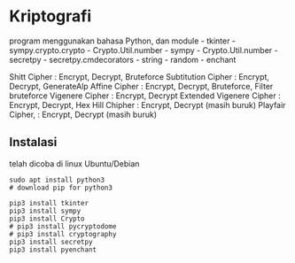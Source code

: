 # Kriptografi

program menggunakan bahasa Python, dan module 
	- tkinter
	- sympy.crypto.crypto
	- Crypto.Util.number
	- sympy
	- Crypto.Util.number
	- secretpy
	- secretpy.cmdecorators
	- string
	- random
	- enchant

Shitt Cipher				: Encrypt, Decrypt, Bruteforce
Subtitution Cipher	: Encrypt, Decrypt, GenerateAlp
Affine Cipher				: Encrypt, Decrypt, Bruteforce, Filter bruteforce
Vigenere Cipher			: Encrypt, Decrypt
Extended Vigenere Cipher 	: Encrypt, Decrypt, Hex
Hill Chipher				: Encrypt, Decrypt (masih buruk)
Playfair Cipher, 		: Encrypt, Decrypt (masih buruk)

## Instalasi
telah dicoba di linux Ubuntu/Debian
```
sudo apt install python3
# download pip for python3

pip3 install tkinter
pip3 install sympy
pip3 install Crypto
# pip3 install pycryptodome
# pip3 install cryptography
pip3 install secretpy
pip3 install pyenchant
```
